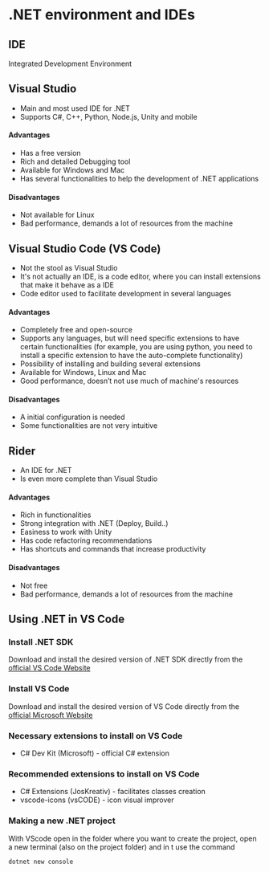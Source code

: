 # .NET environment and IDEs

## IDE
  Integrated Development Environment

## Visual Studio
* Main and most used IDE for .NET
* Supports C#, C++, Python, Node.js, Unity and mobile

#### Advantages
* Has a free version
* Rich and detailed Debugging tool
* Available for Windows and Mac
* Has several functionalities to help the development of .NET applications

#### Disadvantages
* Not available for Linux
* Bad performance, demands a lot of resources from the machine

## Visual Studio Code (VS Code)
  * Not the stool as Visual Studio
  * It's not actually an IDE, is a code editor, where you can install extensions that make it behave as a IDE
  * Code editor used to facilitate development in several languages

#### Advantages
* Completely free and open-source
* Supports any languages, but will need specific extensions to have certain functionalities (for example, you are using python, you need to install a specific extension to have the auto-complete functionality)
* Possibility of installing and building several extensions
* Available for Windows, Linux and Mac
* Good performance, doesn’t not use much of machine's resources

#### Disadvantages
* A initial configuration is needed
* Some functionalities are not very intuitive

## Rider
* An IDE for .NET
* Is even more complete than Visual Studio

#### Advantages
* Rich in functionalities
* Strong integration with .NET (Deploy, Build..)
* Easiness to work with Unity
* Has code refactoring recommendations
* Has shortcuts and commands that increase productivity

#### Disadvantages
* Not free
* Bad performance, demands a lot of resources from the machine

## Using .NET in VS Code

### Install .NET SDK
  Download and install the desired version of .NET SDK directly from the [official VS Code Website](https://dotnet.microsoft.com/pt-br/download)

### Install VS Code
  Download and install the desired version of VS Code directly from the [official Microsoft Website](https://code.visualstudio.com/)

### Necessary extensions to install on VS Code
* C# Dev Kit (Microsoft) - official C# extension

### Recommended extensions to install on VS Code
* C# Extensions (JosKreativ) - facilitates classes creation
* vscode-icons (vsCODE) - icon visual improver

### Making a new .NET project
With VScode open in the folder where you want to create the project, open a new terminal (also on the project folder) and in t use the command

```dotnet new console```
